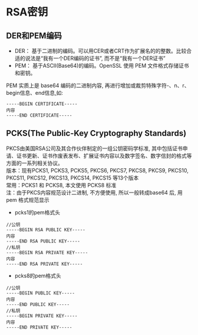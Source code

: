 # RSA密钥

## DER和PEM编码

- DER： 基于二进制的编码。可以用CER或者CRT作为扩展名的的整数。比较合适的说法是“我有一个DER编码的证书”, 而不是“我有一个DER证书”
- PEM： 基于ASCII(Base64)的编码。OpenSSL 使用 PEM 文件格式存储证书和密钥。

PEM 实质上是 base64 编码的二进制内容, 再进行增加或裁剪特殊字符-、n、r、begin信息、end信息,如:
```shell
-----BEGIN CERTIFICATE-----
内容
-----END CERTIFICATE-----
```

## PCKS(The Public-Key Cryptography Standards)

PKCS由美国RSA公司及其合作伙伴制定的一组公钥密码学标准, 其中包括证书申请、证书更新、证书作废表发布、扩展证书内容以及数字签名、数字信封的格式等方面的一系列相关协议。  
版本：现有PCKS1, PCKS3, PCKS5, PKCS6, PKCS7, PKCS8, PKCS9, PKCS10, PKCS11, PKCS12, PKCS13, PKCS14, PKCS15 等13个版本  
常用：PCKS1 和 PCKS8, 本文使用 PCKS8 标准  
注：由于PKCS内容规范设计二进制, 不方便使用, 所以一般转成base64 后, 用 pem 格式规范显示

- pcks1的pem格式头

```shell
//公钥
-----BEGIN RSA PUBLIC KEY-----
内容
-----END RSA PUBLIC KEY-----
//私钥
-----BEGIN RSA PRIVATE KEY-----
内容
-----END RSA PRIVATE KEY-----
```

- pcks8的pem格式头

```shell
//公钥
-----BEGIN PUBLIC KEY-----
内容
-----END PUBLIC KEY-----
//私钥
-----BEGIN PRIVATE KEY-----
内容
-----END PRIVATE KEY-----
```